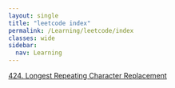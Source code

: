 ```yaml
---
layout: single
title: "leetcode index"
permalink: /Learning/leetcode/index
classes: wide
sidebar:
  nav: Learning
---
```


[424. Longest Repeating Character Replacement](/Learning/leetcode/424)
